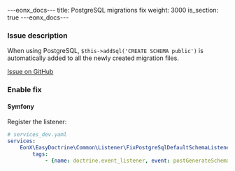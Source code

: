 ---eonx_docs---
title: PostgreSQL migrations fix
weight: 3000
is_section: true
---eonx_docs---

### Issue description

When using PostgreSQL, `$this->addSql('CREATE SCHEMA public')` is automatically added to all the newly created migration files.

[Issue on GitHub][1]

### Enable fix

#### Symfony

Register the listener:

```yaml
# services_dev.yaml
services:
    EonX\EasyDoctrine\Common\Listener\FixPostgreSqlDefaultSchemaListener:
        tags:
            - {name: doctrine.event_listener, event: postGenerateSchema}
```

[1]: https://github.com/doctrine/dbal/issues/1110

